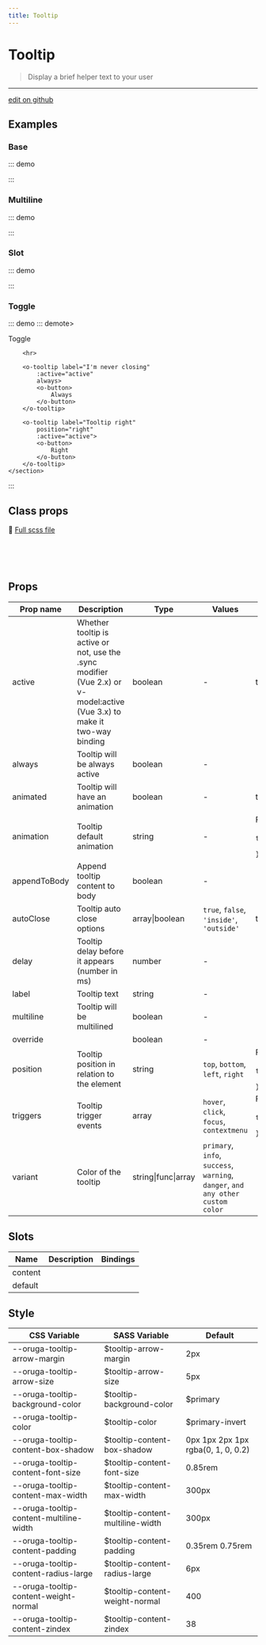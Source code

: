 ```yaml
---
title: Tooltip
---
```


# Tooltip

> Display a brief helper text to your user

> <CarbonAds />

---

<a href="https://github.com/oruga-ui/oruga/edit/develop/packages/docs/../oruga-next/src/components/tooltip/examples/Tooltip.md" class="docgen-edit-link">edit on github</a>

## Examples

### Base

::: demo
<template>
<section>
<o-tooltip label="Tooltip right"
            position="right">
<o-button>
Right
</o-button>
</o-tooltip>

        <o-tooltip label="Tooltip top">
            <o-button>
                Top (default)
            </o-button>
        </o-tooltip>

        <o-tooltip label="Tooltip bottom"
            position="bottom">
            <o-button>
                Bottom
            </o-button>
        </o-tooltip>

        <o-tooltip label="Tooltip left"
            position="left">
            <o-button>
                Left
            </o-button>
        </o-tooltip>

        <o-tooltip label="delayed by 1000ms"
            :delay="1000">
            <o-button variant="warning">
                Delayed
            </o-button>
        </o-tooltip>
    </section>

</template>

<script>
    export default {
    }
</script>

:::

### Multiline

::: demo
<template>
<section>
<o-tooltip
            label="Tooltip multiline, probably because it's too long for a casual tooltip"
            multiline>
<o-button>
Multiline (default)
</o-button>
</o-tooltip>

        <o-tooltip
            label="It's not brief, but it's also not long"
            size="small"
            multiline>
            <o-button>
                Multiline (small)
            </o-button>
        </o-tooltip>

        <o-tooltip
            label="Tooltip large multiline, because it's too long to be on a medium size. Did I tell you it's really long? Yes, it is — I assure you!"
            position="bottom"
            size="large"
            multiline>
            <o-button>
                Multiline (large)
            </o-button>
        </o-tooltip>
    </section>

</template>

<script>
    export default {
    }
</script>

:::

### Slot

::: demo
<template>
<section>
<o-tooltip position="bottom" multiline>
<o-button>Html Content</o-button>
<template v-slot:content>
<b>Lorem ipsum dolor sit amet</b>, consectetur warning elit. <i>Fusce id fermentum quam</i>.
</template>
</o-tooltip>

        <o-tooltip variant="primary" :triggers="['click']" :auto-close="['outside', 'escape']">
            <template v-slot:content>
                <o-icon icon="heart" variant="danger"></o-icon>
                <o-icon icon="thumbs-up" variant="info"></o-icon>
                <o-icon icon="thumbs-down" variant="warning"></o-icon>
                <o-icon icon="smile-beam"></o-icon>
            </template>
            <o-button>Action</o-button>
        </o-tooltip>
    </section>

</template>

<script>
    export default {
    }
</script>

:::

### Toggle

::: demo
::: demote>
<section>
<o-button
@click="active = !active">
Toggle
</o-button>

        <hr>

        <o-tooltip label="I'm never closing"
            :active="active"
            always>
            <o-button>
                Always
            </o-button>
        </o-tooltip>

        <o-tooltip label="Tooltip right"
            position="right"
            :active="active">
            <o-button>
                Right
            </o-button>
        </o-tooltip>
    </section>

</template>

<script>
    export default {
        data() {
            return {
                active: true
            }
        }
    }
</script>

:::

## Class props

📄 [Full scss file](https://github.com/oruga-ui/oruga/blob/master/packages/oruga/src/scss/components/_tooltip.scss)

<br />

<br />
<br />

## Props

| Prop name    | Description                                                                                                               | Type                | Values                                                                          | Default                                                                                                                                    |
| ------------ | ------------------------------------------------------------------------------------------------------------------------- | ------------------- | ------------------------------------------------------------------------------- | ------------------------------------------------------------------------------------------------------------------------------------------ |
| active       | Whether tooltip is active or not, use the .sync modifier (Vue 2.x) or v-model:active (Vue 3.x) to make it two-way binding | boolean             | -                                                                               | true                                                                                                                                       |
| always       | Tooltip will be always active                                                                                             | boolean             | -                                                                               |                                                                                                                                            |
| animated     | Tooltip will have an animation                                                                                            | boolean             | -                                                                               | true                                                                                                                                       |
| animation    | Tooltip default animation                                                                                                 | string              | -                                                                               | <div>From <b>config</b></div><br><code style='white-space: nowrap; padding: 0;'> tooltip: {<br>&nbsp;&nbsp;animation: 'fade'<br>}</code>   |
| appendToBody | Append tooltip content to body                                                                                            | boolean             | -                                                                               |                                                                                                                                            |
| autoClose    | Tooltip auto close options                                                                                                | array\|boolean      | `true`, `false`, `'inside'`, `'outside'`                                        | true                                                                                                                                       |
| delay        | Tooltip delay before it appears (number in ms)                                                                            | number              | -                                                                               |                                                                                                                                            |
| label        | Tooltip text                                                                                                              | string              | -                                                                               |                                                                                                                                            |
| multiline    | Tooltip will be multilined                                                                                                | boolean             | -                                                                               |                                                                                                                                            |
| override     |                                                                                                                           | boolean             | -                                                                               |                                                                                                                                            |
| position     | Tooltip position in relation to the element                                                                               | string              | `top`, `bottom`, `left`, `right`                                                | <div>From <b>config</b></div><br><code style='white-space: nowrap; padding: 0;'> tooltip: {<br>&nbsp;&nbsp;position: 'top'<br>}</code>     |
| triggers     | Tooltip trigger events                                                                                                    | array               | `hover`, `click`, `focus`, `contextmenu`                                        | <div>From <b>config</b></div><br><code style='white-space: nowrap; padding: 0;'> tooltip: {<br>&nbsp;&nbsp;triggers: ['hover']<br>}</code> |
| variant      | Color of the tooltip                                                                                                      | string\|func\|array | `primary`, `info`, `success`, `warning`, `danger`, `and any other custom color` |                                                                                                                                            |

## Slots

| Name    | Description | Bindings |
| ------- | ----------- | -------- |
| content |             |          |
| default |             |          |

## Style

| CSS Variable                            | SASS Variable                     | Default                            |
| --------------------------------------- | --------------------------------- | ---------------------------------- |
| --oruga-tooltip-arrow-margin            | \$tooltip-arrow-margin            | 2px                                |
| --oruga-tooltip-arrow-size              | \$tooltip-arrow-size              | 5px                                |
| --oruga-tooltip-background-color        | \$tooltip-background-color        | \$primary                          |
| --oruga-tooltip-color                   | \$tooltip-color                   | \$primary-invert                   |
| --oruga-tooltip-content-box-shadow      | \$tooltip-content-box-shadow      | 0px 1px 2px 1px rgba(0, 1, 0, 0.2) |
| --oruga-tooltip-content-font-size       | \$tooltip-content-font-size       | 0.85rem                            |
| --oruga-tooltip-content-max-width       | \$tooltip-content-max-width       | 300px                              |
| --oruga-tooltip-content-multiline-width | \$tooltip-content-multiline-width | 300px                              |
| --oruga-tooltip-content-padding         | \$tooltip-content-padding         | 0.35rem 0.75rem                    |
| --oruga-tooltip-content-radius-large    | \$tooltip-content-radius-large    | 6px                                |
| --oruga-tooltip-content-weight-normal   | \$tooltip-content-weight-normal   | 400                                |
| --oruga-tooltip-content-zindex          | \$tooltip-content-zindex          | 38                                 |
